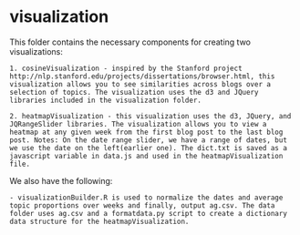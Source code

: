 # visualization

This folder contains the necessary components for creating two visualizations:
	
	1. cosineVisualization - inspired by the Stanford project http://nlp.stanford.edu/projects/dissertations/browser.html, this visualization allows you to see similarities across blogs over a selection of topics. The visualization uses the d3 and JQuery libraries included in the visualization folder.

	2. heatmapVisualization - this visualization uses the d3, JQuery, and JQRangeSlider libraries. The visualization allows you to view a heatmap at any given week from the first blog post to the last blog post. Notes: On the date range slider, we have a range of dates, but we use the date on the left(earlier one). The dict.txt is saved as a javascript variable in data.js and used in the heatmapVisualization file.


We also have the following:
	
	- visualizationBuilder.R is used to normalize the dates and average topic proportions over weeks and finally, output ag.csv. The data folder uses ag.csv and a formatdata.py script to create a dictionary data structure for the heatmapVisualization.